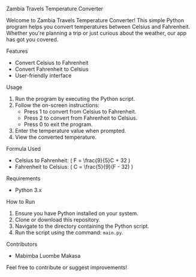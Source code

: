 Zambia Travels Temperature Converter

Welcome to Zambia Travels Temperature Converter! This simple Python program helps you convert temperatures between Celsius and Fahrenheit. Whether you're planning a trip or just curious about the weather, our app has got you covered.

Features
- Convert Celsius to Fahrenheit
- Convert Fahrenheit to Celsius
- User-friendly interface

Usage
1. Run the program by executing the Python script.
2. Follow the on-screen instructions:
   - Press 1 to convert from Celsius to Fahrenheit.
   - Press 2 to convert from Fahrenheit to Celsius.
   - Press 0 to exit the program.
3. Enter the temperature value when prompted.
4. View the converted temperature.

Formula Used
- Celsius to Fahrenheit: \( F = \frac{9}{5}C + 32 \)
- Fahrenheit to Celsius: \( C = \frac{5}{9}(F - 32) \)

Requirements
- Python 3.x

How to Run
1. Ensure you have Python installed on your system.
2. Clone or download this repository.
3. Navigate to the directory containing the Python script.
4. Run the script using the command: `main.py`.

Contributors
- Mabimba Luombe Makasa

Feel free to contribute or suggest improvements!


